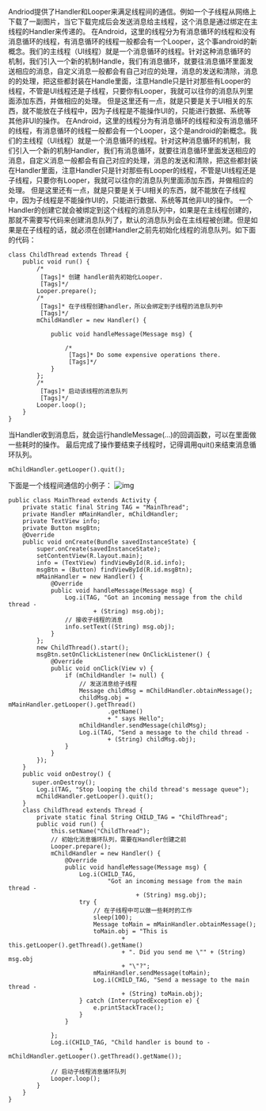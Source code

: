 Andriod提供了Handler和Looper来满足线程间的通信。例如一个子线程从网络上下载了一副图片，当它下载完成后会发送消息给主线程，这个消息是通过绑定在主线程的Handler来传递的。
在Android，这里的线程分为有消息循环的线程和没有消息循环的线程，有消息循环的线程一般都会有一个Looper，这个事android的新概念。我们的主线程（UI线程）就是一个消息循环的线程。针对这种消息循环的机制，我们引入一个新的机制Handle，我们有消息循环，就要往消息循环里面发送相应的消息，自定义消息一般都会有自己对应的处理，消息的发送和清除，消息的的处理，把这些都封装在Handle里面，注意Handle只是针对那些有Looper的线程，不管是UI线程还是子线程，只要你有Looper，我就可以往你的消息队列里面添加东西，并做相应的处理。
但是这里还有一点，就是只要是关于UI相关的东西，就不能放在子线程中，因为子线程是不能操作UI的，只能进行数据、系统等其他非UI的操作。
在Android，这里的线程分为有消息循环的线程和没有消息循环的线程，有消息循环的线程一般都会有一个Looper，这个是android的新概念。我们的主线程（UI线程）就是一个消息循环的线程。针对这种消息循环的机制，我们引入一个新的机制Handler，我们有消息循环，就要往消息循环里面发送相应的消息，自定义消息一般都会有自己对应的处理，消息的发送和清除，把这些都封装在Handler里面，注意Handler只是针对那些有Looper的线程，不管是UI线程还是子线程，只要你有Looper，我就可以往你的消息队列里面添加东西，并做相应的处理。
但是这里还有一点，就是只要是关于UI相关的东西，就不能放在子线程中，因为子线程是不能操作UI的，只能进行数据、系统等其他非UI的操作。
一个Handler的创建它就会被绑定到这个线程的消息队列中，如果是在主线程创建的，那就不需要写代码来创建消息队列了，默认的消息队列会在主线程被创建。但是如果是在子线程的话，就必须在创建Handler之前先初始化线程的消息队列。如下面的代码：
```  
class ChildThread extends Thread {
	public void run() {
		/*
		 [Tags]* 创建 handler前先初始化Looper.
		 [Tags]*/
		Looper.prepare();
		/*
		 [Tags]* 在子线程创建handler，所以会绑定到子线程的消息队列中
		 [Tags]*/
		mChildHandler = new Handler() {

			public void handleMessage(Message msg) {

				/*
				 [Tags]* Do some expensive operations there.
				 [Tags]*/
			}
		};
		/*
		 [Tags]* 启动该线程的消息队列
		 [Tags]*/
		Looper.loop();
	}
}
```
当Handler收到消息后，就会运行handleMessage(…)的回调函数，可以在里面做一些耗时的操作。
最后完成了操作要结束子线程时，记得调用quit()来结束消息循环队列。
```  
mChildHandler.getLooper().quit(); 
```
下面是一个线程间通信的小例子：
![img](P)  
```  
public class MainThread extends Activity {
	private static final String TAG = "MainThread";
	private Handler mMainHandler, mChildHandler;
	private TextView info;
	private Button msgBtn;
	@Override
	public void onCreate(Bundle savedInstanceState) {
		super.onCreate(savedInstanceState);
		setContentView(R.layout.main);
		info = (TextView) findViewById(R.id.info);
		msgBtn = (Button) findViewById(R.id.msgBtn);
		mMainHandler = new Handler() {
			@Override
			public void handleMessage(Message msg) {
				Log.i(TAG, "Got an incoming message from the child thread -
						+ (String) msg.obj);
				// 接收子线程的消息
				info.setText((String) msg.obj);
			}
		};
		new ChildThread().start();
		msgBtn.setOnClickListener(new OnClickListener() {
			@Override
			public void onClick(View v) {
				if (mChildHandler != null) {
					// 发送消息给子线程
					Message childMsg = mChildHandler.obtainMessage();
					childMsg.obj = mMainHandler.getLooper().getThread()
							.getName()
							+ " says Hello";
					mChildHandler.sendMessage(childMsg);
					Log.i(TAG, "Send a message to the child thread -
							+ (String) childMsg.obj);
				}
			}
		});
	}
	public void onDestroy() {
　　　　super.onDestroy();
		Log.i(TAG, "Stop looping the child thread's message queue");
		mChildHandler.getLooper().quit();
	}
	class ChildThread extends Thread {
		private static final String CHILD_TAG = "ChildThread";
		public void run() {
			this.setName("ChildThread");
			// 初始化消息循环队列，需要在Handler创建之前
			Looper.prepare();
			mChildHandler = new Handler() {
				@Override
				public void handleMessage(Message msg) {
					Log.i(CHILD_TAG,
							"Got an incoming message from the main thread - 
									+ (String) msg.obj);
					try {
						// 在子线程中可以做一些耗时的工作
						sleep(100);
						Message toMain = mMainHandler.obtainMessage();
						toMain.obj = "This is
								+ this.getLooper().getThread().getName()
								+ ". Did you send me \"" + (String) msg.obj
								+ "\"?";
						mMainHandler.sendMessage(toMain);
						Log.i(CHILD_TAG, "Send a message to the main thread -
								+ (String) toMain.obj);
					} catch (InterruptedException e) {
						e.printStackTrace();
					}
				}

			};
			Log.i(CHILD_TAG, "Child handler is bound to -
					+ mChildHandler.getLooper().getThread().getName());

			// 启动子线程消息循环队列
			Looper.loop();
		}
	}
}
```